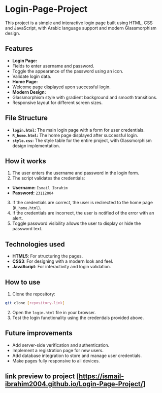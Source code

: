 # Login-Page-Project

This project is a simple and interactive login page built using HTML, CSS and JavaScript, with Arabic language support and modern Glassmorphism design.

## Features
- **Login Page:**
- Fields to enter username and password.
- Toggle the appearance of the password using an icon.
- Validate login data.
- **Home Page:**
- Welcome page displayed upon successful login.
- **Modern Design:**
- Glassmorphism style with gradient background and smooth transitions.
- Responsive layout for different screen sizes.

## File Structure
- **`login.html`:** The main login page with a form for user credentials.
- **`R_home.html`:** The home page displayed after successful login.
- **`style.css`:** The style table for the entire project, with Glassmorphism design implementation.

## How it works
1. The user enters the username and password in the login form.
2. The script validates the credentials:
- **Username:** `Ismail Ibrahim`
- **Password:** `23112004`
3. If the credentials are correct, the user is redirected to the home page (`R_home.html`).
4. If the credentials are incorrect, the user is notified of the error with an alert.
5. Toggle password visibility allows the user to display or hide the password text.

## Technologies used
- **HTML5**: For structuring the pages.
- **CSS3**: For designing with a modern look and feel.
- **JavaScript**: For interactivity and login validation.

## How to use
1. Clone the repository:
```bash
git clone [repository-link]
```
2. Open the `login.html` file in your browser.
3. Test the login functionality using the credentials provided above.

## Future improvements
- Add server-side verification and authentication.
- Implement a registration page for new users.
- Add database integration to store and manage user credentials.
- Make pages fully responsive to all devices.
## link preview to project [https://ismail-ibrahim2004.github.io/Login-Page-Project/]
